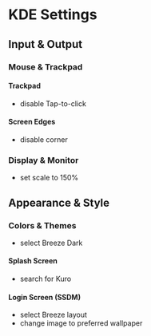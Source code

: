 # KDE Settings
## Input & Output
### Mouse & Trackpad
#### Trackpad
- disable Tap-to-click

#### Screen Edges
- disable corner

### Display & Monitor
- set scale to 150%

## Appearance & Style
### Colors & Themes
- select Breeze Dark

#### Splash Screen
- search for Kuro

#### Login Screen (SSDM)
- select Breeze layout
- change image to preferred wallpaper
